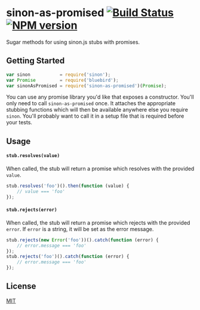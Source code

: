 sinon-as-promised [![Build Status](https://travis-ci.org/valet-io/sinon-as-promised.png)](https://travis-ci.org/valet-io/sinon-as-promised) [![NPM version](https://badge.fury.io/js/sunin-as-promised.png)](http://badge.fury.io/js/sunin-as-promised)
=================

Sugar methods for using sinon.js stubs with promises.

## Getting Started
```js
var sinon           = require('sinon');
var Promise         = require('bluebird');
var sinonAsPromised = require('sinon-as-promised')(Promise);
```

You can use any promise library you'd like that exposes a constructor. You'll only need to call `sinon-as-promised` once. It attaches the appropriate stubbing functions which will then be available anywhere else you require `sinon`. You'll probably want to call it in a setup file that is required before your tests.

## Usage

#### `stub.resolves(value)`
When called, the stub will return a promise which resolves with the provided `value`. 

```js
stub.resolves('foo')().then(function (value) {
    // value === 'foo'
});
```

#### `stub.rejects(error)`
When called, the stub will return a promise which rejects with the provided `error`. If `error` is a string, it will be set as the error message. 

```js
stub.rejects(new Error('foo'))().catch(function (error) {
    // error.message === 'foo'
});
stub.rejects('foo')().catch(function (error) {
    // error.message === 'foo'
});
```

## License
[MIT](LICENSE)